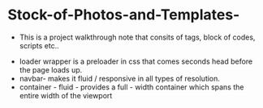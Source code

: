 # Stock-of-Photos-and-Templates-
* This is a project walkthrough note that consits of tags, block of codes, scripts etc..
- <div id = "loader-wrapper"> 
       loader wrapper is a preloader in css that comes seconds head before the page loads up.
- <nav calss = "navbar navbar-expand-lg">
        navbar- makes it fluid / responsive in all types of resolution.
- container - fluid - provides a full - width container which spans the entire width of the viewport

